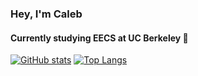 ### Hey, I'm Caleb
#### Currently studying EECS at UC Berkeley 🐻

[![GitHub stats](https://github-readme-stats.vercel.app/api?username=CalebJKim&rank_icon=github&theme=dark)](https://github.com/CalebJKim/github-readme-stats)
[![Top Langs](https://github-readme-stats.vercel.app/api/top-langs/?username=CalebJKim&layout=donut&theme=dark)](https://github.com/CalebJKim/github-readme-stats)
